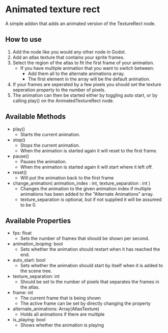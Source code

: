 # Animated texture rect

A simple addon that adds an animated version of the TextureRect node.

## How to use

1. Add the node like you would any other node in Godot.
2. Add an atlas texture that contains your sprite frames.
3. Select the region of the atlas to fit the first frame of your animation.
   - If you have multiple animation that you want to switch between:
     - Add them all to the alternate animations array.
     - The first element in the array will be the default animation.
4. If your frames are seperated by a few pixels you should set the texture seperation property to the number of pixels.
5. The animation can then be started either by toggling auto start, or by calling play() on the AnimatedTextureRect node.

## Available Methods

- play()
  - Starts the current animation.
- stop()
  - Stops the current animation.
  - When the animation is started again it will reset to the first frame.
- pause()
  - Pauses the animation.
  - When the animation is started again it will start where it left off.
- reset()
  - Will put the animation back to the first frame
- change_animation( animation_index : int, texture_separation : int )
  - Changes the animation to the given animation index if multiple animations has been added to the "Alternate Animations" array.
  - texture_separation is optional, but if not supplied it will be assumed to be 0.

## Available Properties

- fps: float
  - Sets the number of frames that should be shown per second.
- animation_looping: bool
  - Sets whether the animation should restart when it has reached the end.
- auto_start: bool
  - Sets whether the animation should start by itself when it is added to the scene tree.
- texture_separation: int
  - Should be set to the number of pixels that separates the frames in the atlas.
- frame: int
  - The current frame that is being shown
  - The active frame can be set by directly changing the property
- alternate_animations: Array(AtlasTexture)
  - Holds all animations if there are multiple
- is_playing: bool
  - Shows whether the animation is playing
